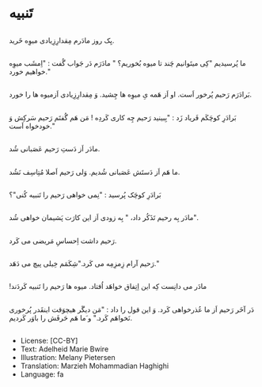# تَنبیه

##
یِک روز مادَرم مِقدارِزِیادی میوِه خَرید.

##
ما پُرسیدیم "کِی میتَوانیم چَند تا میوه بُخوریم؟ " مادَرَم دَر جَواب گُفت : "اِمشَب میوِه خواهیم خورد."

##
بَرادَرَم رَحیم پُرخور اَست. او اَز هَمه یِ میوِه ها چِشید. وَ مِقدارِزِیادی اَزمیوه ها را خورد.

##
بَرادَرِ کوچَکَم فَریاد زَد : "بِبینید رَحیم چِه کاری کَردِه ! مَن هَم گُفتَم رَحیم سَرکِش وَ خودخواه اَست."

##
مادَر اَز دَستِ رَحیم عَصَبانی شُد.

##
ما هَم اَز دَستَش عَصَبانی شُدیم. وَلی رَحیم اَصلا مُتِاسِف نَشُد.

##
بَرادَرِ کوچَک پُرسید : "نِمی خواهی رَحیم را تَنبیه کُنی"؟

##
مادَر بِه رحیم تَذَکُر داد،
" بِه زودی اَز این کارَت پَشیمان خواهی شُد".

##
رَحیم داشت اِحساسِ مَریضی می کَرد.

##
رَحیم آرام زِمزِمِه می کَرد."شِکَمَم خِیلی پیچ می دَهَد."

##
!مادَر می دانِست کِه این اِتِفاق خواهَد اُفتاد. میوه ها رَحیم را تَنبیه کَردَند


##
دَر آخَر رَحیم اَز ما عُذرخواهی کَرد. وَ این قول را داد : "مَن دیگَر هیچوَقت اینقَدر پُرخوری نَخواهَم کَرد." و َما هَم حَرفَش را باوَر کَردیم.

##
* License: [CC-BY]
* Text: Adelheid Marie Bwire
* Illustration: Melany Pietersen
* Translation: Marzieh Mohammadian Haghighi
* Language: fa

